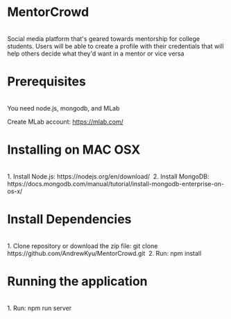 # MentorCrowd
<br/>
Social media platform that's geared towards mentorship for college students. Users will be able to create a profile with their credentials that will help others decide what they'd want in a mentor or vice versa

# Prerequisites 
<br/>
You need node.js, mongodb, and MLab

Create MLab account: https://mlab.com/

# Installing on MAC OSX
<br/>
1. Install Node.js: https://nodejs.org/en/download/ &nbsp;2. Install MongoDB: https://docs.mongodb.com/manual/tutorial/install-mongodb-enterprise-on-os-x/

# Install Dependencies
<br/>
1. Clone repository or download the zip file: git clone https://github.com/AndrewKyu/MentorCrowd.git &nbsp;2. Run: npm install

# Running the application
<br/>
1. Run: npm run server


